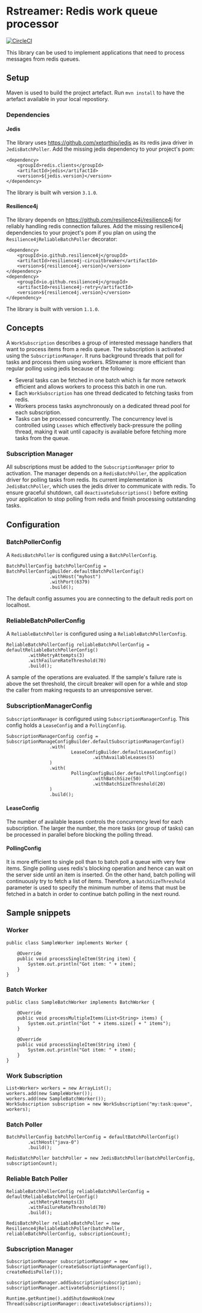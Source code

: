 # Rstreamer: Redis work queue processor
[![CircleCI](https://circleci.com/gh/ikhoury/rstreamer/tree/master.svg?style=svg)](https://circleci.com/gh/ikhoury/rstreamer/tree/master)

This library can be used to implement applications that need to process messages from redis queues.

## Setup
Maven is used to build the project artefact. Run `mvn install` to have the artefact available in your local repostiory.

### Dependencies
#### Jedis
The library uses https://github.com/xetorthio/jedis as its redis java driver in `JedisBatchPoller`.
Add the missing jedis dependency to your project's pom:

```
<dependency>
    <groupId>redis.clients</groupId>
    <artifactId>jedis</artifactId>
    <version>${jedis.version}</version>
</dependency>
```
The library is built wih version `3.1.0`.

#### Resilience4j
The library depends on https://github.com/resilience4j/resilience4j for reliably handling redis connection failures.
Add the missing resilience4j dependencies to your project's pom if you plan on using the `Resilience4jReliableBatchPoller` decorator:
```
<dependency>
	<groupId>io.github.resilience4j</groupId>
	<artifactId>resilience4j-circuitbreaker</artifactId>
	<version>${resilience4j.version}</version>
</dependency>
<dependency>
	<groupId>io.github.resilience4j</groupId>
	<artifactId>resilience4j-retry</artifactId>
	<version>${resilience4j.version}</version>
</dependency>
```
The library is built with version `1.1.0`. 

## Concepts
A `WorkSubscription` describes a group of interested message handlers that want to process items from a redis queue.
The subscription is activated using the `SubscriptionManager`. It runs background threads that poll for tasks and process them using workers.
RStreamer is more efficient than regular polling using jedis because of the following:
- Several tasks can be fetched in one batch which is far more network efficient and allows workers to process this batch in one run.
- Each `WorkSubscription` has one thread dedicated to fetching tasks from redis.
- Workers process tasks asynchronously on a dedicated thread pool for each subscription.
- Tasks can be processed concurrently. The concurrency level is controlled using `Leases` which effectively back-pressure the polling thread, making it wait until capacity is available before fetching more tasks from the queue.

### Subscription Manager
All subscriptions must be added to the `SubscriptionManager` prior to activation.
The manager depends on a `RedisBatchPoller`, the application driver for polling tasks from redis.
Its current implementation is `JedisBatchPoller`, which uses the jedis driver to communicate with redis.
To ensure graceful shutdown, call `deactivateSubscriptions()` before exiting your application to stop polling from redis and finish processing outstanding tasks.

## Configuration
### BatchPollerConfig
A `RedisBatchPoller` is configured using a `BatchPollerConfig`.
```
BatchPollerConfig batchPollerConfig = BatchPollerConfigBuilder.defaultBatchPollerConfig()
                .withHost("myhost")
                .withPort(6379)
                .build();
```
The default config assumes you are connecting to the default redis port on localhost.

### ReliableBatchPollerConfig
A `ReliableBatchPoller` is configured using a `ReliableBatchPollerConfig`.
```
ReliableBatchPollerConfig reliableBatchPollerConfig = defaultReliableBatchPollerConfig()
        .withRetryAttempts(3)
        .withFailureRateThreshold(70)
        .build();
```
A sample of the operations are evaluated. If the sample's failure rate is above the set threshold,
the circuit breaker will open for a while and stop the caller from making requests to an unresponsive server.

### SubscriptionManagerConfig
`SubscriptionManager` is configured using `SubscriptionManagerConfig`.
This config holds a `LeaseConfig` and a `PollingConfig`.
```
SubscriptionManagerConfig config = SubscriptionManageConfigBuilder.defaultSubscriptionManagerConfig()
                .with(
                        LeaseConfigBuilder.defaultLeaseConfig()
                                .withAvailableLeases(5)
                )
                .with(
                        PollingConfigBuilder.defaultPollingConfig()
                                .withBatchSize(50)
                                .withBatchSizeThreshold(20)
                )
                .build();
```
#### LeaseConfig
The number of available leases controls the concurrency level for each subscription.
The larger the number, the more tasks (or group of tasks) can be processed in parallel before blocking the polling thread.
#### PollingConfig
It is more efficient to single poll than to batch poll a queue with very few items. Single polling uses redis's blocking operation and hence can wait on the server side until an item is inserted. On the other hand, batch polling will continuously try to fetch a list of items. Therefore, a `batchSizeThreshold` parameter is used to specify the minimum number of items that must be fetched in a batch in order to continue batch polling in the next round.

## Sample snippets
### Worker 
```
public class SampleWorker implements Worker {

    @Override
    public void processSingleItem(String item) {
        System.out.println("Got item: " + item);
    }
}
```
### Batch Worker
```
public class SampleBatchWorker implements BatchWorker {

    @Override
    public void processMultipleItems(List<String> items) {
        System.out.println("Got " + items.size() + " items");
    }

    @Override
    public void processSingleItem(String item) {
        System.out.println("Got item: " + item);
    }
}
```
### Work Subscription
```
List<Worker> workers = new ArrayList();
workers.add(new SampleWorker());
workers.add(new SampleBatchWorker());
WorkSubscription subscription = new WorkSubscription("my:task:queue", workers);
```

### Batch Poller
```
BatchPollerConfig batchPollerConfig = defaultBatchPollerConfig()
        .withHost("java-0")
        .build();

RedisBatchPoller batchPoller = new JedisBatchPoller(batchPollerConfig, subscriptionCount);
```

### Reliable Batch Poller
```
ReliableBatchPollerConfig reliableBatchPollerConfig = defaultReliableBatchPollerConfig()
        .withRetryAttempts(3)
        .withFailureRateThreshold(70)
        .build();

RedisBatchPoller reliableBatchPoller = new Resilience4jReliableBatchPoller(batchPoller, reliableBatchPollerConfig, subscriptionCount);
```

### Subscription Manager
```
SubscriptionManager subscriptionManager = new SubscriptionManager(createSubscriptionManagerConfig(), createRedisPoller());

subscriptionManager.addSubscription(subscription);
subscriptionManager.activateSubscriptions();

Runtime.getRuntime().addShutdownHook(new Thread(subscriptionManager::deactivateSubscriptions));
```

